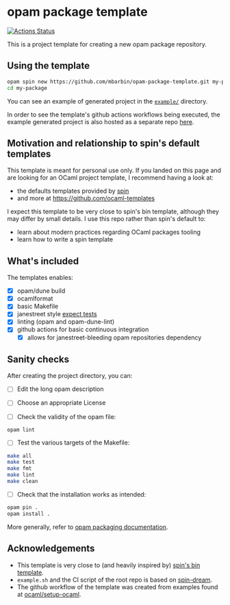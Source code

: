 # opam package template

[![Actions Status](https://github.com/mbarbin/opam-package-template/workflows/ci/badge.svg)](https://github.com/mbarbin/opam-package-template/actions)

This is a project template for creating a new opam package repository.

## Using the template

```bash
opam spin new https://github.com/mbarbin/opam-package-template.git my-package
cd my-package
```

You can see an example of generated project in the [`example/`](example/) directory.

In order to see the template's github actions workflows being
executed, the example generated project is also hosted as a separate
repo [here](https://github.com/mbarbin/opam-package-template-example).

## Motivation and relationship to spin's default templates

This template is meant for personal use only. If you landed on this
page and are looking for an OCaml project template, I recommend having
a look at:

- the defaults templates provided by [spin](https://github.com/tmattio/spin)
- and more at https://github.com/ocaml-templates

I expect this template to be very close to spin's bin template,
although they may differ by small details. I use this repo rather than
spin's default to:

- learn about modern practices regarding OCaml packages tooling
- learn how to write a spin template

## What's included

The templates enables:

- [X] opam/dune build
- [X] ocamlformat
- [X] basic Makefile
- [X] janestreet style [expect tests](https://github.com/janestreet/ppx_expect)
- [X] linting (opam and opam-dune-lint)
- [X] github actions for basic continuous integration
  - [X] allows for janestreet-bleeding opam repositories dependency

## Sanity checks

After creating the project directory, you can:

- [ ] Edit the long opam description

- [ ] Choose an appropriate License

- [ ] Check the validity of the opam file:
```bash
opam lint
```

- [ ] Test the various targets of the Makefile:
```bash
make all
make test
make fmt
make lint
make clean
```

- [ ] Check that the installation works as intended:
```bash
opam pin .
opam install .
```

More generally, refer to [opam packaging documentation](https://opam.ocaml.org/doc/Packaging.html).

## Acknowledgements

- This template is very close to (and heavily inspired by) [spin's bin template](https://github.com/tmattio/spin/tree/main/template/bin).
- `example.sh` and the CI script of the root repo is based on [spin-dream](https://github.com/ocaml-templates/spin-dream).
- The github workflow of the template was created from examples found at [ocaml/setup-ocaml](https://github.com/ocaml/setup-ocaml).
